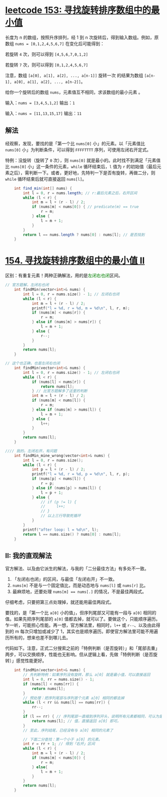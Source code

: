 # [leetcode 153: 寻找旋转排序数组中的最小值](https://leetcode.cn/problems/find-minimum-in-rotated-sorted-array/)

长度为 n 的数组，按照升序排列，经 1 到 n 次旋转后，得到输入数组。例如，原数组 `nums = [0,1,2,4,5,6,7]` 在变化后可能得到：

若旋转 `4` 次，则可以得到 `[4,5,6,7,0,1,2]`

若旋转 `7` 次，则可以得到 `[0,1,2,4,5,6,7]`

注意，数组 `[a[0], a[1], a[2], ..., a[n-1]]` 旋转一次 的结果为数组 `[a[n-1], a[0], a[1], a[2], ..., a[n-2]]`。

给你一个旋转后的数组 `nums`，元素值互不相同，求该数组的最小元素 。

输入：`nums = [3,4,5,1,2]`  输出：`1`

输入：`nums = [11,13,15,17]`  输出：`11`

## 解法

经观察，发现，要找的是「第一个比 `nums[0]` 小」的元素。以「元素值比 `nums[0]` 小」为判断条件，可以得到 `FFFFTTTT` 序列，可使用左闭右开定式。

特例：没旋转（旋转了 `0` 次），则 `nums[0]` 就是最小的。此时找不到满足「元素值比 `nums[0]` 小」这一条件的元素，`while` 循环结束后，`l` 值为 `r` 的初始值（最后元素之后），需判断一下。或者，更好地，先特判一下是否有旋转，再做二分，则 `while` 循环结束后就可直接返回 `nums[l]`。

```java
    int find_min(int[] nums) {
        int l = 0, r = nums.length; // r:最后元素之后，右开区间
        while (l < r) {
            int m = l + (r - l) / 2;
            if (nums[m] < nums[0]) { // predicate(m) == true
                r = m;
            } else {
                l = m + 1;
            }
        }
        return l == nums.length ? nums[0] : nums[l]; // 是否找到
    }
```

# [154. 寻找旋转排序数组中的最小值 II](https://leetcode.cn/problems/find-minimum-in-rotated-sorted-array-ii/)

区别：有重复元素！两种正确解法，用的是<font color="green">左闭右也闭</font>区间。

```cpp
// 官方题解，左闭右也闭
    int findMin(vector<int>& nums) {
        int l = 0, r = nums.size() - 1; // 左闭右也闭
        while (l < r) {
            int m = l + (r - l) / 2;
            printf("l = %d, r = %d, m = %d\n", l, r, m);
            if (nums[m] < nums[r]) {
                r = m;
            } else if (nums[m] > nums[r]) {
                l = m + 1;
            } else {
                r--;
            }
        }
        return nums[l];
    }

// 这个也正确，也是左闭右也闭
    int findMin(vector<int>& nums) {
        int l = 0, r = nums.size() - 1; // 左闭右也闭
        while (l < r) {
            if (nums[l] < nums[r]) {
                return nums[l];
            } // 比官方题解多了这里的判断
            int m = l + (r - l) / 2;
            if (nums[m] < nums[l]) {
                r = m;
            } else if (nums[m] > nums[l]) {
                l = m + 1;
            } else {
                l++;
            }
        }
        return nums[l];
    }

//// 我的，左闭右开，有问题
    int findMin_mine_wrong(vector<int>& nums) {
        int l = 0, r = nums.size();
        while (l < r) {
            int p = l + (r - l) / 2;
            printf("l = %d, r = %d, p = %d\n", l, r, p);
            if (nums[p] < nums[l]) {
                r = p;
            } else if (nums[p] > nums[l]) {
                l = p + 1;
            } else {
                // if (p != l) {
                //     l++;
                // }
                // 以上三行导致死循环
            }
        }
        printf("after loop: l = %d\n", l);
        return l == nums.size() ? nums[0] : nums[l];
    }
```

## II: 我的直观解法

官方解法、以及由它派生的解法，与我的「二分最佳方法」有多处不一致。
1. 「左闭右也闭」的区间，与最佳「左闭右开」不一致。
2. `nums[m]` 不是与一个固定值比，而是动态地与 `nums[l]` 或 `nums[r]` 比。
3. 最麻烦地，还要处理 `nums[m] == nums[.]` 的情况，不是最佳两段式。

仔细考虑，只要把第三点处理掉，就还能用最佳两段式。

要找的，是「第一个比 `a[0]` 小的值」，但序列尾部又可能有一段与 `a[0]` 相同的值。如果先把序列尾部的 `a[0]` 值都去掉，就可以了。要做这个，只能顺序遍历。乍一听，可能担心性能。再一想，官方解法里，相同时，`l++` 或 `r--`、以及由此得到的 m 每次只增加或减少了 1，其实也是顺序遍历。即使官方解法里可能不用遍历所有的，想来也差不到哪儿去。

代码如下。注意，正式二分搜索之前的「特例判断（是否旋转）」和「尾部去重」两步，可以交换顺序，性能也无影响。但从逻辑上看，先做「特例判断（是否旋转）」感觉性能更好。

```cpp
    int findMin(vector<int>& nums) {
        // 先判断特例：如果序列没有旋转，那么 a[0] 就是最小值，可以直接返回
        int l = 0, rr = nums.size() - 1;
        if (nums[l] < nums[rr]) {
            return nums[l];
        }
        // 预处理：把序列尾部与序列首个元素 a[0] 相同的都去掉
        while (l < rr && nums[l] == nums[rr]) {
            rr--;
        }
        if (l == rr) { // 序列尾部一直缩到序列开头，说明所有元素都相同，可认为是在任何位置旋转。
            return nums[l]; // 值，直接返回 a[0] 即可。
        }
        // 至此，序列结尾，已经没有与 a[0] 相同的元素了

        // 下面二分查找：第一个小于 a[0] 的元素。
        int r = rr + 1; // 得到「右开」区间
        while (l < r) {
            int m = l + (r - l) / 2;
            if (nums[m] < nums[0]) {
                r = m;                
            } else{
                l = m + 1;
            }
        }
        return nums[l];
    }
```
